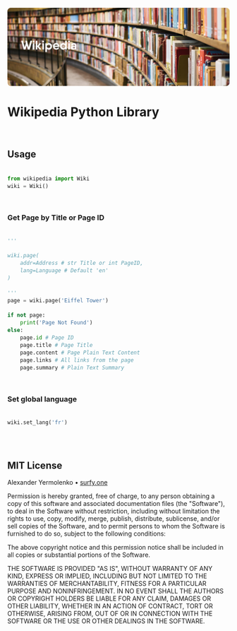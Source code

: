 ![Wikipedia](https://github.com/theastroscout/wikipedia/blob/main/imgs/cover.1.png?raw=true "Wikipedia")

# Wikipedia Python Library
<br/>

## Usage
```python

from wikipedia import Wiki
wiki = Wiki()

```
<br/>

### Get Page by Title or Page ID

```python

'''

wiki.page(
	addr=Address # str Title or int PageID,
	lang=Language # Default 'en'
)

'''
page = wiki.page('Eiffel Tower')

if not page:
	print('Page Not Found')
else:
	page.id # Page ID
	page.title # Page Title
	page.content # Page Plain Text Content
	page.links # All links from the page
	page.summary # Plain Text Summary

```
<br/>

### Set global language

```python

wiki.set_lang('fr')

```

<br />
<br />

## MIT License

Alexander Yermolenko • [surfy.one](https://surfy.one)

Permission is hereby granted, free of charge, to any person obtaining a copy
of this software and associated documentation files (the "Software"), to deal
in the Software without restriction, including without limitation the rights
to use, copy, modify, merge, publish, distribute, sublicense, and/or sell
copies of the Software, and to permit persons to whom the Software is
furnished to do so, subject to the following conditions:

The above copyright notice and this permission notice shall be included in all
copies or substantial portions of the Software.

THE SOFTWARE IS PROVIDED "AS IS", WITHOUT WARRANTY OF ANY KIND, EXPRESS OR
IMPLIED, INCLUDING BUT NOT LIMITED TO THE WARRANTIES OF MERCHANTABILITY,
FITNESS FOR A PARTICULAR PURPOSE AND NONINFRINGEMENT. IN NO EVENT SHALL THE
AUTHORS OR COPYRIGHT HOLDERS BE LIABLE FOR ANY CLAIM, DAMAGES OR OTHER
LIABILITY, WHETHER IN AN ACTION OF CONTRACT, TORT OR OTHERWISE, ARISING FROM,
OUT OF OR IN CONNECTION WITH THE SOFTWARE OR THE USE OR OTHER DEALINGS IN THE
SOFTWARE.